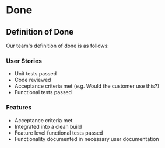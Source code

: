 # Done

## Definition of Done

Our team's definition of done is as follows:

### User Stories

- Unit tests passed
- Code reviewed
- Acceptance criteria met (e.g. Would the customer use this?)
- Functional tests passed

### Features

- Acceptance criteria met
- Integrated into a clean build
- Feature level functional tests passed
- Functionality documented in necessary user documentation
